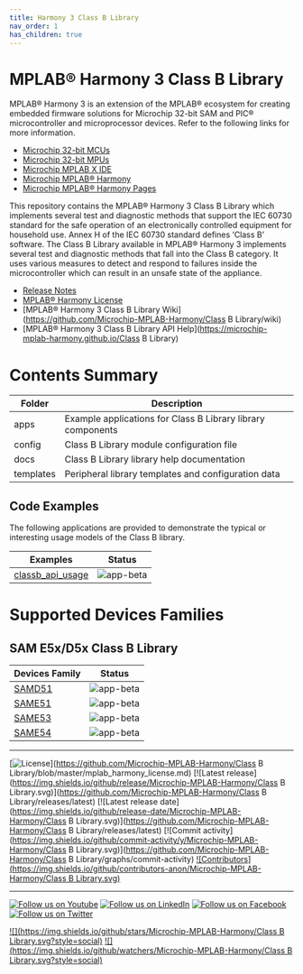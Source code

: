 ```yaml
---
title: Harmony 3 Class B Library
nav_order: 1
has_children: true
---
```


# MPLAB® Harmony 3 Class B Library

MPLAB® Harmony 3 is an extension of the MPLAB® ecosystem for creating embedded firmware solutions for Microchip 32-bit SAM and PIC® microcontroller and microprocessor devices.  Refer to the following links for more information.

- [Microchip 32-bit MCUs](https://www.microchip.com/design-centers/32-bit)
- [Microchip 32-bit MPUs](https://www.microchip.com/design-centers/32-bit-mpus)
- [Microchip MPLAB X IDE](https://www.microchip.com/mplab/mplab-x-ide)
- [Microchip MPLAB® Harmony](https://www.microchip.com/mplab/mplab-harmony)
- [Microchip MPLAB® Harmony Pages](https://microchip-mplab-harmony.github.io/)

This repository contains the MPLAB® Harmony 3 Class B Library which implements several test and diagnostic methods that support the IEC 60730 standard for the safe operation of an electronically controlled equipment for household use.
Annex H of the IEC 60730 standard defines ‘Class B’ software. The Class B Library available in MPLAB® Harmony 3 implements several test and diagnostic methods that fall into the Class B category.
It uses various measures to detect and respond to failures inside the microcontroller which can result in an unsafe state of the appliance.

- [Release Notes](release_notes.md)
- [MPLAB® Harmony License](mplab_harmony_license.md)
- [MPLAB® Harmony 3 Class B Library Wiki](https://github.com/Microchip-MPLAB-Harmony/Class B Library/wiki)
- [MPLAB® Harmony 3 Class B Library API Help](https://microchip-mplab-harmony.github.io/Class B Library)

# Contents Summary

| Folder     | Description                                               |
| ---        | ---                                                       |
| apps       | Example applications for Class B Library library components     |
| config     | Class B Library module configuration file                       |
| docs       | Class B Library library help documentation                      |
| templates  | Peripheral library templates and configuration data       |


## Code Examples

The following applications are provided to demonstrate the typical or interesting usage models of the Class B library.

| Examples | Status |
| --- | :---: |
| [classb_api_usage](apps/sam_e5x_d5x/classb_api_usage/readme.md) | ![app-beta](https://img.shields.io/badge/application-beta-orange?style=plastic) |


# Supported Devices Families
 
## SAM E5x/D5x Class B Library

| Devices Family | Status |
| --- | :---: |
| [SAMD51](docs/sam_e5x_d5x/docs/readme.md) | ![app-beta](https://img.shields.io/badge/middleware-beta-orange?style=plastic) |
| [SAME51](docs/sam_e5x_d5x/docs/readme.md) | ![app-beta](https://img.shields.io/badge/middleware-beta-orange?style=plastic) |
| [SAME53](docs/sam_e5x_d5x/docs/readme.md) | ![app-beta](https://img.shields.io/badge/middleware-beta-orange?style=plastic) |
| [SAME54](docs/sam_e5x_d5x/docs/readme.md) | ![app-beta](https://img.shields.io/badge/middleware-beta-orange?style=plastic) |

____

[![License](https://img.shields.io/badge/license-Harmony%20license-orange.svg)](https://github.com/Microchip-MPLAB-Harmony/Class B Library/blob/master/mplab_harmony_license.md)
[![Latest release](https://img.shields.io/github/release/Microchip-MPLAB-Harmony/Class B Library.svg)](https://github.com/Microchip-MPLAB-Harmony/Class B Library/releases/latest)
[![Latest release date](https://img.shields.io/github/release-date/Microchip-MPLAB-Harmony/Class B Library.svg)](https://github.com/Microchip-MPLAB-Harmony/Class B Library/releases/latest)
[![Commit activity](https://img.shields.io/github/commit-activity/y/Microchip-MPLAB-Harmony/Class B Library.svg)](https://github.com/Microchip-MPLAB-Harmony/Class B Library/graphs/commit-activity)
[![Contributors](https://img.shields.io/github/contributors-anon/Microchip-MPLAB-Harmony/Class B Library.svg)]()

____

[![Follow us on Youtube](https://img.shields.io/badge/Youtube-Follow%20us%20on%20Youtube-red.svg)](https://www.youtube.com/user/MicrochipTechnology)
[![Follow us on LinkedIn](https://img.shields.io/badge/LinkedIn-Follow%20us%20on%20LinkedIn-blue.svg)](https://www.linkedin.com/company/microchip-technology)
[![Follow us on Facebook](https://img.shields.io/badge/Facebook-Follow%20us%20on%20Facebook-blue.svg)](https://www.facebook.com/microchiptechnology/)
[![Follow us on Twitter](https://img.shields.io/twitter/follow/MicrochipTech.svg?style=social)](https://twitter.com/MicrochipTech)

[![](https://img.shields.io/github/stars/Microchip-MPLAB-Harmony/Class B Library.svg?style=social)]()
[![](https://img.shields.io/github/watchers/Microchip-MPLAB-Harmony/Class B Library.svg?style=social)]()
